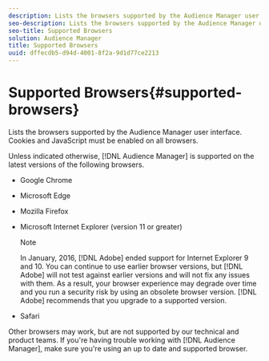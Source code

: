 ```yaml
---
description: Lists the browsers supported by the Audience Manager user interface. Cookies and JavaScript must be enabled on all browsers.
seo-description: Lists the browsers supported by the Audience Manager user interface. Cookies and JavaScript must be enabled on all browsers.
seo-title: Supported Browsers
solution: Audience Manager
title: Supported Browsers
uuid: dffecdb5-d94d-4001-8f2a-9d1d77ce2213
---
```


# Supported Browsers{#supported-browsers}

Lists the browsers supported by the Audience Manager user interface. Cookies and JavaScript must be enabled on all browsers.

<!-- 

c_supported_browsers.xml

 -->

Unless indicated otherwise, [!DNL Audience Manager] is supported on the latest versions of the following browsers.

* Google Chrome 
* Microsoft Edge 
* Mozilla Firefox 
* Microsoft Internet Explorer (version 11 or greater)

  >[!NOTE]
  >
  >In January, 2016, [!DNL Adobe] ended support for Internet Explorer 9 and 10. You can continue to use earlier browser versions, but [!DNL Adobe] will not test against earlier versions and will not fix any issues with them. As a result, your browser experience may degrade over time and you run a security risk by using an obsolete browser version. [!DNL Adobe] recommends that you upgrade to a supported version.

* Safari

Other browsers may work, but are not supported by our technical and product teams. If you're having trouble working with [!DNL Audience Manager], make sure you're using an up to date and supported browser. 

